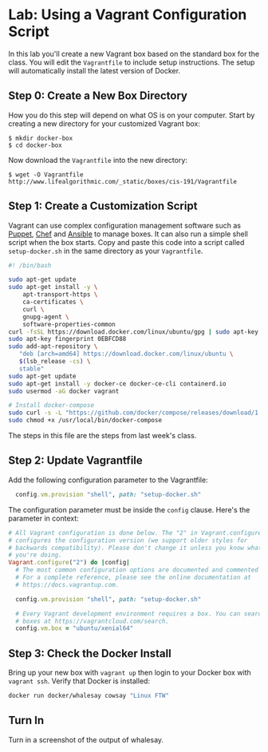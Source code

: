 # Lab: Using a Vagrant Configuration Script 

In this lab you'll create a new Vagrant box based on the standard box for the class. You will edit the `Vagrantfile` to include setup instructions. The setup will automatically install the latest version of Docker. 

## Step 0: Create a New Box Directory 

How you do this step will depend on what OS is on your computer. Start by creating a new directory for your customized Vagrant box:

``` 
$ mkdir docker-box
$ cd docker-box
```

Now download the `Vagrantfile` into the new directory:

``` 
$ wget -O Vagrantfile http://www.lifealgorithmic.com/_static/boxes/cis-191/Vagrantfile
```

## Step 1: Create a Customization Script 

Vagrant can use complex configuration management software such as [Puppet](https://puppet.com/), [Chef](https://www.chef.io/) and [Ansible](https://www.ansible.com/) to manage boxes. It can also run a simple shell script when the box starts. Copy and paste this code into a script called `setup-docker.sh` in the same directory as your `Vagrantfile`. 

```bash
#! /bin/bash 

sudo apt-get update
sudo apt-get install -y \
    apt-transport-https \
    ca-certificates \
    curl \
    gnupg-agent \
    software-properties-common
curl -fsSL https://download.docker.com/linux/ubuntu/gpg | sudo apt-key add -
sudo apt-key fingerprint 0EBFCD88
sudo add-apt-repository \
   "deb [arch=amd64] https://download.docker.com/linux/ubuntu \
   $(lsb_release -cs) \
   stable"
sudo apt-get update
sudo apt-get install -y docker-ce docker-ce-cli containerd.io
sudo usermod -aG docker vagrant

# Install docker-compose 
sudo curl -s -L "https://github.com/docker/compose/releases/download/1.24.0/docker-compose-$(uname -s)-$(uname -m)" -o /usr/local/bin/docker-compose
sudo chmod +x /usr/local/bin/docker-compose
``` 

The steps in this file are the steps from last week's class. 

## Step 2: Update Vagrantfile 

Add the following configuration parameter to the Vagrantfile:

```ruby
  config.vm.provision "shell", path: "setup-docker.sh"
```

The configuration parameter must be inside the `config` clause. Here's the parameter in context: 

```ruby
# All Vagrant configuration is done below. The "2" in Vagrant.configure
# configures the configuration version (we support older styles for
# backwards compatibility). Please don't change it unless you know what
# you're doing.
Vagrant.configure("2") do |config|
  # The most common configuration options are documented and commented below.
  # For a complete reference, please see the online documentation at
  # https://docs.vagrantup.com.

  config.vm.provision "shell", path: "setup-docker.sh"

  # Every Vagrant development environment requires a box. You can search for
  # boxes at https://vagrantcloud.com/search.
  config.vm.box = "ubuntu/xenial64"
```

## Step 3: Check the Docker Install 

Bring up your new box with `vagrant up` then login to your Docker box with `vagrant ssh`. Verify that Docker is installed:

```bash
docker run docker/whalesay cowsay "Linux FTW"
```

## Turn In 

Turn in a screenshot of the output of whalesay. 


